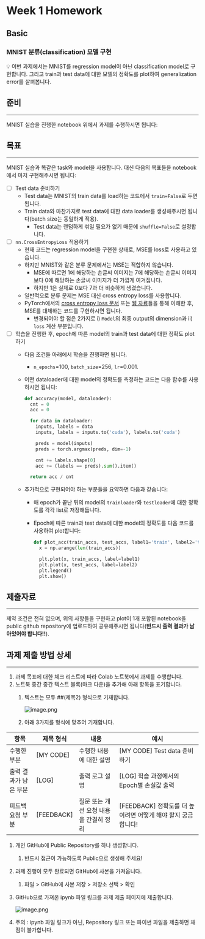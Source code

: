 # Week 1 Homework

## Basic
### MNIST 분류(classification) 모델 구현

<aside>
💡 이번 과제에서는 MNIST를 regression model이 아닌 classification model로 구현합니다. 그리고 train과 test data에 대한 모델의 정확도를 plot하여 generalization error를 살펴봅니다.

</aside>

## 준비

---

MNIST 실습을 진행한 notebook 위에서 과제를 수행하시면 됩니다:

[](https://drive.google.com/file/d/1t5mCDlTDGIDe30cuh2GpiUOalakPz_hF/view?usp=drive_link)

## 목표

---

MNIST 실습과 똑같은 task와 model을 사용합니다. 대신 다음의 목표들을 notebook에서 마저 구현해주시면 됩니다:

- [ ]  Test data 준비하기
    - Test data는 MNIST의 train data를 load하는 코드에서 `train=False`로 두면 됩니다.
    - Train data와 마찬가지로 test data에 대한 data loader를 생성해주시면 됩니다(batch size는 동일하게 적용).
        - Test data는 랜덤하게 섞일 필요가 없기 때문에 `shuffle=False`로 설정합니다.
- [ ]  `nn.CrossEntropyLoss` 적용하기
    - 현재 코드는 regression model을 구현한 상태로, MSE를 loss로 사용하고 있습니다.
    - 하지만 MNIST와 같은 분류 문제에서는 MSE는 적합하지 않습니다.
        - MSE에 따르면 1에 해당하는 손글씨 이미지는 7에 해당하는 손글씨 이미지보다 0에 해당하는 손글씨 이미지가 더 가깝게 여겨집니다.
        - 하지만 1은 실제로 0보다 7과 더 비슷하게 생겼습니다.
    - 일반적으로 분류 문제는 MSE 대신 cross entropy loss를 사용합니다.
    - PyTorch에서의 [cross entropy loss 문서](https://pytorch.org/docs/stable/generated/torch.nn.CrossEntropyLoss.html) 또는 [웹 자료](https://uumini.tistory.com/54)들을 통해 이해한 후, MSE를 대체하는 코드를 구현하시면 됩니다.
        - 변경되어야 할 점은 2가지로 i) `Model`의 최종 output의 dimension과 ii) `loss` 계산 부분입니다.
- [ ]  학습을 진행한 후, epoch에 따른 model의 train과 test data에 대한 정확도 plot하기
    - 다음 조건들 아래에서 학습을 진행하면 됩니다.
        - `n_epochs`=100, `batch_size`=256, `lr`=0.001.
    - 어떤 dataloader에 대한 model의 정확도를 측정하는 코드는 다음 함수를 사용하시면 됩니다:
        
        ```python
        def accuracy(model, dataloader):
          cnt = 0
          acc = 0
        
          for data in dataloader:
            inputs, labels = data
            inputs, labels = inputs.to('cuda'), labels.to('cuda')
        
            preds = model(inputs)
            preds = torch.argmax(preds, dim=-1)
        
            cnt += labels.shape[0]
            acc += (labels == preds).sum().item()
        
          return acc / cnt
        ```
        
    - 추가적으로 구현되어야 하는 부분들을 요약하면 다음과 같습니다:
        - 매 epoch가 끝난 뒤의 model의 `trainloader`와 `testloader`에 대한 정확도를 각각 list로 저장해둡니다.
        - Epoch에 따른 train과 test data에 대한 model의 정확도를 다음 코드를 사용하여 plot합니다:
            
            ```python
            def plot_acc(train_accs, test_accs, label1='train', label2='test'):
              x = np.arange(len(train_accs))
            
              plt.plot(x, train_accs, label=label1)
              plt.plot(x, test_accs, label=label2)
              plt.legend()
              plt.show()
            ```
            

## 제출자료

---

제약 조건은 전혀 없으며, 위의 사항들을 구현하고 plot이 1개 포함된 notebook을 public github repository에 업로드하여 공유해주시면 됩니다(**반드시 출력 결과가 남아있어야 합니다!!**). 

## 과제 제출 방법 상세

---

1. 과제 목표에 대한 체크 리스트에 따라 Colab 노트북에서 과제를 수행합니다.
2. 노트북 중간 중간 텍스트 블록(마크 다운)을 추가해 아래 항목을 표기합니다.
    1. 텍스트는 모두 ##(제목2) 형식으로 기재합니다.
        
        ![image.png](https://prod-files-secure.s3.us-west-2.amazonaws.com/83c75a39-3aba-4ba4-a792-7aefe4b07895/e8830910-0593-477b-914d-5ca1c6c16666/image.png)
        
    2. 아래 3가지를 형식에 맞추어 기재합니다.

| 항목 | 제목 형식 | 내용 | 예시 |
| --- | --- | --- | --- |
| 수행한 부분 | [MY CODE] | 수행한 내용에 대한 설명 | [MY CODE] Test data 준비하기 |
| 출력 결과가 남은 부분 | [LOG] | 출력 로그 설명 | [LOG] 학습 과정에서의 Epoch별 손실값 출력 |
| 피드백 요청 부분 | [FEEDBACK]  | 질문 또는 개선 요청 내용을 간결히 정리 | [FEEDBACK] 정확도를 더 높이려면 어떻게 해야 할지 궁금합니다! |
1. 개인 GitHub에 Public Repository를 하나 생성합니다.
    1. 반드시 접근이 가능하도록  Public으로 생성해 주세요!
2. 과제 진행이 모두 완료되면 GitHub에 사본을 가져옵니다.
    1. 파일 > GitHub에 사본 저장 > 저장소 선택 > 확인
3. GitHub으로 가져온 ipynb 파일 링크를 과제 제출 페이지에 제출합니다.
    
    ![image.png](https://prod-files-secure.s3.us-west-2.amazonaws.com/83c75a39-3aba-4ba4-a792-7aefe4b07895/7dbc6e75-0567-4036-8ee8-e14c3989c783/image.png)
    

6. 주의 : ipynb 파일 링크가 아닌, Repository 링크 또는 파이썬 파일을 제출하면 채점이 불가합니다.

